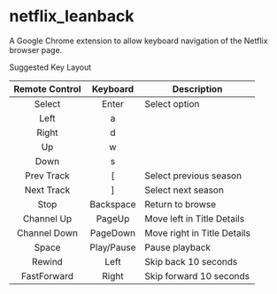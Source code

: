 # netflix_leanback
A Google Chrome extension to allow keyboard navigation of the Netflix browser page.

Suggested Key Layout

|Remote Control|Keyboard|Description|
|:------------:|:------------:|-----------|
|Select|Enter|Select option|
|Left|a||
|Right|d||
|Up|w||
|Down|s||
|Prev Track|[|Select previous season|
|Next Track|]|Select next season|
|Stop|Backspace|Return to browse|
|Channel Up|PageUp|Move left in Title Details|
|Channel Down|PageDown|Move right in Title Details|
|Space|Play/Pause|Pause playback|
|Rewind|Left|Skip back 10 seconds|
|FastForward|Right|Skip forward 10 seconds|
